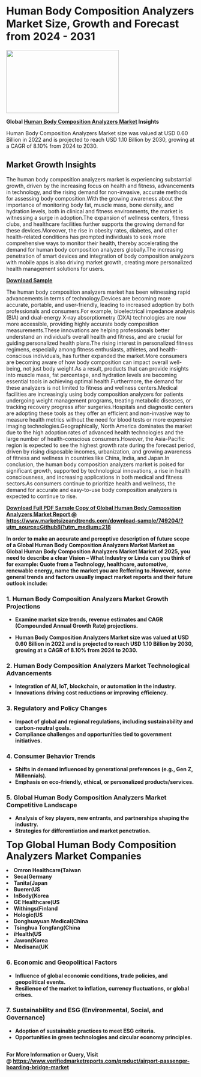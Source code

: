 <H1>Human Body Composition Analyzers Market Size, Growth and Forecast from 2024 - 2031</H1><img class="aligncenter size-medium wp-image-584254" src="https://thirdeyenews.in/wp-content/uploads/2024/09/Global-Market-Research-300x168.jpeg" alt="" width="300" height="168" /><p><strong>Global&nbsp;<a href="https://www.marketsizeandtrends.com/download-sample/749204/?utm_source=Github8j?utm_medium=218">Human Body Composition Analyzers Market</a> Insights</strong></p><p>Human Body Composition Analyzers Market size was valued at USD 0.60 Billion in 2022 and is projected to reach USD 1.10 Billion by 2030, growing at a CAGR of 8.10% from 2024 to 2030.</p><p><h2>Market Growth Insights</h2> <p>The human body composition analyzers market is experiencing substantial growth, driven by the increasing focus on health and fitness, advancements in technology, and the rising demand for non-invasive, accurate methods for assessing body composition.With the growing awareness about the importance of monitoring body fat, muscle mass, bone density, and hydration levels, both in clinical and fitness environments, the market is witnessing a surge in adoption.The expansion of wellness centers, fitness clubs, and healthcare facilities further supports the growing demand for these devices.Moreover, the rise in obesity rates, diabetes, and other health-related conditions has prompted individuals to seek more comprehensive ways to monitor their health, thereby accelerating the demand for human body composition analyzers globally.The increasing penetration of smart devices and integration of body composition analyzers with mobile apps is also driving market growth, creating more personalized health management solutions for users.</p> <p><strong><a href="#">Download Sample</a></strong></p> <p>The human body composition analyzers market has been witnessing rapid advancements in terms of technology.Devices are becoming more accurate, portable, and user-friendly, leading to increased adoption by both professionals and consumers.For example, bioelectrical impedance analysis (BIA) and dual-energy X-ray absorptiometry (DXA) technologies are now more accessible, providing highly accurate body composition measurements.These innovations are helping professionals better understand an individual’s overall health and fitness, and are crucial for guiding personalized health plans.The rising interest in personalized fitness regimens, especially among fitness enthusiasts, athletes, and health-conscious individuals, has further expanded the market.More consumers are becoming aware of how body composition can impact overall well-being, not just body weight.As a result, products that can provide insights into muscle mass, fat percentage, and hydration levels are becoming essential tools in achieving optimal health.Furthermore, the demand for these analyzers is not limited to fitness and wellness centers.Medical facilities are increasingly using body composition analyzers for patients undergoing weight management programs, treating metabolic diseases, or tracking recovery progress after surgeries.Hospitals and diagnostic centers are adopting these tools as they offer an efficient and non-invasive way to measure health metrics without the need for blood tests or more expensive imaging technologies.Geographically, North America dominates the market due to the high adoption rates of advanced health technologies and the large number of health-conscious consumers.However, the Asia-Pacific region is expected to see the highest growth rate during the forecast period, driven by rising disposable incomes, urbanization, and growing awareness of fitness and wellness in countries like China, India, and Japan.In conclusion, the human body composition analyzers market is poised for significant growth, supported by technological innovations, a rise in health consciousness, and increasing applications in both medical and fitness sectors.As consumers continue to prioritize health and wellness, the demand for accurate and easy-to-use body composition analyzers is expected to continue to rise.<p><strong><a href="#"></p><p><span class=""><strong>Download Full PDF Sample Copy of Global Human Body Composition Analyzers Market Report</strong> @ <a href="https://www.marketsizeandtrends.com/download-sample/749204/?utm_source=Github8j?utm_medium=218" target="_blank">https://www.marketsizeandtrends.com/download-sample/749204/?utm_source=Github8j?utm_medium=218</a></span></p><p>In order to make an accurate and perceptive description of future scope of a Global&nbsp;Human Body Composition Analyzers Market Market as Global&nbsp;Human Body Composition Analyzers Market Market of 2025, you need to describe a clear Vision &ndash; What Industry or Linda can you think of for example: Quote from a Technology, healthcare, automotive, renewable energy, name the market you are Reffering to.However, some general trends and factors usually impact market reports and their future outlook include:</p><h3>1.&nbsp;<strong>Human Body Composition Analyzers Market Growth Projections</strong></h3><ul><li>Examine market size trends, revenue estimates and CAGR (Compounded Annual Growth Rate) projections.</li><li><p>Human Body Composition Analyzers Market size was valued at USD 0.60 Billion in 2022 and is projected to reach USD 1.10 Billion by 2030, growing at a CAGR of 8.10% from 2024 to 2030.</p></li></ul><h3>2.&nbsp;<strong>Human Body Composition Analyzers Market Technological Advancements</strong></h3><ul><li>Integration of AI, IoT, blockchain, or automation in the industry.</li><li>Innovations driving cost reductions or improving efficiency.</li></ul><h3>3.&nbsp;<strong>Regulatory and Policy Changes</strong></h3><ul><li>Impact of global and regional regulations, including sustainability and carbon-neutral goals.</li><li>Compliance challenges and opportunities tied to government initiatives.</li></ul><h3>4.&nbsp;<strong>Consumer Behavior Trends</strong></h3><ul><li>Shifts in demand influenced by generational preferences (e.g., Gen Z, Millennials).</li><li>Emphasis on eco-friendly, ethical, or personalized products/services.</li></ul><h3>5.&nbsp;<strong>Global Human Body Composition Analyzers Market Competitive Landscape</strong></h3><ul><li>Analysis of key players, new entrants, and partnerships shaping the industry.</li><li>Strategies for differentiation and market penetration.</li></ul><p data-pm-slice="1 1 []"><span style="color: inherit; font-family: inherit; font-size: 25px;">Top Global Human Body Composition Analyzers Market Companies</span></p><div class="" data-test-id=""><p><li>Omron Healthcare(Taiwan </li><li> Seca(Germany </li><li> Tanita(Japan </li><li> Buerer(US </li><li> InBody(Korea </li><li> GE Healthcare(US </li><li> Withings(Finland </li><li> Hologic(US </li><li> Donghuayuan Medical(China </li><li> Tsinghua Tongfang(China </li><li> iHealth(US </li><li> Jawon(Korea </li><li> Medisana(UK </li></p></div><h3>6.&nbsp;<strong>Economic and Geopolitical Factors</strong></h3><ul><li>Influence of global economic conditions, trade policies, and geopolitical events.</li><li>Resilience of the market to inflation, currency fluctuations, or global crises.</li></ul><h3>7.&nbsp;<strong>Sustainability and ESG (Environmental, Social, and Governance)</strong></h3><ul><li>Adoption of sustainable practices to meet ESG criteria.</li><li>Opportunities in green technologies and circular economy principles.</li></ul><h2><strong style="font-size: 14px;">For More Information or Query, Visit @&nbsp;</strong><a style="background-color: #ffffff; font-size: 14px;" href="https://www.marketsizeandtrends.com/report/human-body-composition-analyzers-market/" target="_blank">https://www.verifiedmarketreports.com/product/airport-passenger-boarding-bridge-market</a></h2>